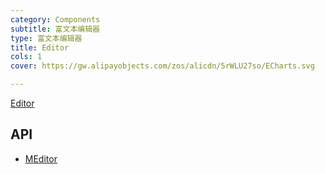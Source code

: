 ```yaml
---
category: Components
subtitle: 富文本编辑器
type: 富文本编辑器
title: Editor
cols: 1
cover: https://gw.alipayobjects.com/zos/alicdn/5rWLU27so/ECharts.svg

---
```


[Editor](https://quilljs.com/)

## API

- [MEditor](/api/MEditor)